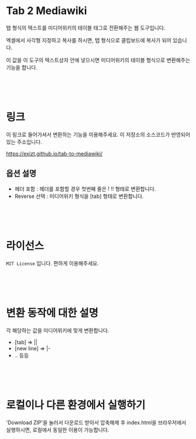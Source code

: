 # Tab 2 Mediawiki
탭 형식의 텍스트를 미디어위키의 테이블 태그로 전환해주는 웹 도구입니다. 

엑셀에서 사각형 지정하고 복사를 하시면, 탭 형식으로 클립보드에 복사가 되어 있습니다. 

이 값을 이 도구의 텍스트상자 안에 넣으시면 미디어위키의 테이블 형식으로 변환해주는 기능을 합니다. 

<br><br><br>

# 링크
이 링크로 들어가셔서 변환하는 기능을 이용해주세요. 이 저장소의 소스코드가 반영되어있는 주소입니다.

https://exizt.github.io/tab-to-mediawiki/


## 옵션 설명
* 헤더 포함 : 헤더를 포함할 경우 첫번째 줄은 ! !! 형태로 변환합니다.
* Reverse 선택 : 미디어위키 형식을 [tab] 형태로 변환합니다.

<br><br><br>

# 라이선스 
`MIT License` 입니다. 편하게 이용해주세요.

<br><br><br>

# 변환 동작에 대한 설명

각 해당하는 값을 미디어위키에 맞게 변환합니다. 
* [tab] => || 
* [new line] => |-
* .. 등등

<br><br><br>

# 로컬이나 다른 환경에서 실행하기
'Download ZIP'을 눌러서 다운로드 받아서 압축해제 후 index.html을 브라우저에서 실행하시면, 로컬에서 동일한 이용이 가능합니다.

